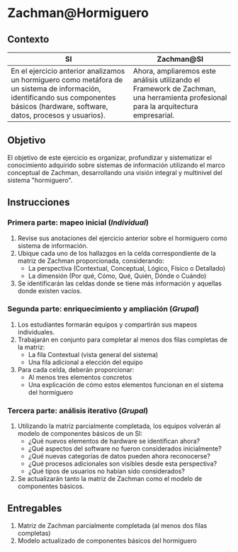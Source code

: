 # Zachman@Hormiguero

## Contexto

<div align=center>

|SI|Zachman@SI|
|-|-|
|En el ejercicio anterior analizamos un hormiguero como metáfora de un sistema de información, identificando sus componentes básicos (hardware, software, datos, procesos y usuarios).|Ahora, ampliaremos este análisis utilizando el Framework de Zachman, una herramienta profesional para la arquitectura empresarial.

</div>


## Objetivo

El objetivo de este ejercicio es organizar, profundizar y sistematizar el conocimiento adquirido sobre sistemas de información utilizando el marco conceptual de Zachman, desarrollando una visión integral y multinivel del sistema "hormiguero".

## Instrucciones

### Primera parte: mapeo inicial (*Individual*)

1. Revise sus anotaciones del ejercicio anterior sobre el hormiguero como sistema de información.
1. Ubique cada uno de los hallazgos en la celda correspondiente de la matriz de Zachman proporcionada, considerando:
   - La perspectiva (Contextual, Conceptual, Lógico, Físico o Detallado)
   - La dimensión (Por qué, Cómo, Qué, Quién, Dónde o Cuándo)
1. Se identificarán las celdas donde se tiene más información y aquellas donde existen vacíos.

### Segunda parte: enriquecimiento y ampliación (*Grupal*)

1. Los estudiantes formarán equipos y compartirán sus mapeos individuales.
1. Trabajarán en conjunto para completar al menos dos filas completas de la matriz:
   - La fila Contextual (vista general del sistema)
   - Una fila adicional a elección del equipo
1. Para cada celda, deberán proporcionar:
   - Al menos tres elementos concretos
   - Una explicación de cómo estos elementos funcionan en el sistema del hormiguero
<!--   - Su equivalente en un sistema de información organizacional real -->

### Tercera parte: análisis iterativo (*Grupal*)

1. Utilizando la matriz parcialmente completada, los equipos volverán al modelo de componentes básicos de un SI:
   - ¿Qué nuevos elementos de hardware se identifican ahora?
   - ¿Qué aspectos del software no fueron considerados inicialmente?
   - ¿Qué nuevas categorías de datos pueden ahora reconocerse?
   - ¿Qué procesos adicionales son visibles desde esta perspectiva?
   - ¿Qué tipos de usuarios no habían sido considerados?
2. Se actualizarán tanto la matriz de Zachman como el modelo de componentes básicos.

## Entregables

1. Matriz de Zachman parcialmente completada (al menos dos filas completas)
2. Modelo actualizado de componentes básicos del hormiguero
